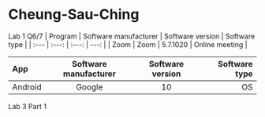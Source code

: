 # Cheung-Sau-Ching
Lab 1 Q6/7
| Program | Software manufacturer | Software version | Software type |
| :---         |     :---:      |        :---:  |     ---:     | 
| Zoom   |   Zoom   | 5.7.1020    | Online meeting  |

| App | Software manufacturer | Software version | Software type |
| :---         |     :---:      |        :---:  |     ---:     | 
| Android  |  Google   |  10  | OS  |

Lab 3 Part 1
